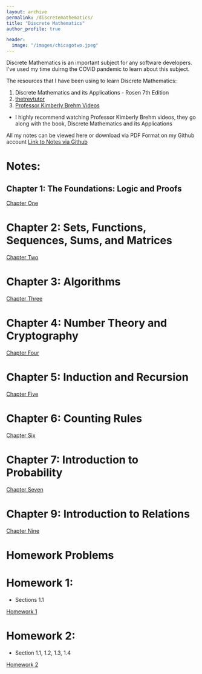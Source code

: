 ```yaml
---
layout: archive
permalink: /discretemathematics/
title: "Discrete Mathematics"
author_profile: true

header:
  image: "/images/chicagotwo.jpeg"
---
```



Discrete Mathematics is an important subject for any software developers. I've used my time duirng the COVID pandemic to learn about this subject. 

The resources that I have been using to learn Discrete Mathematics:

1. Discrete Mathematics and its Applications - Rosen 7th Edition
2. [thetrevtutor](https://trevtutor.com/discretemath/discretemath1/)
3. [Professor Kimberly Brehm Videos](https://www.youtube.com/watch?v=A3Ffwsnad0k&list=PLl-gb0E4MII28GykmtuBXNUNoej-vY5Rz)

- I highly recommend watching Professor Kimberly Brehm videos, they go along with the book, Discrete Mathematics and its Applications

All my notes can be viewed here or download via PDF Format on my Github account
[Link to Notes via Github](https://github.com/devinpowers/discrete-mathematics)

# Notes:

## Chapter 1: The Foundations: Logic and Proofs

[Chapter One](https://devintheengineer.com/discretemathematics/chapter_one)


# Chapter 2: Sets, Functions, Sequences, Sums, and Matrices

[Chapter Two](https://devintheengineer.com/discretemathematics/chapter_two)


# Chapter 3: Algorithms

[Chapter Three](https://devintheengineer.com/discretemathematics/chapter_three)


# Chapter 4: Number Theory and Cryptography

[Chapter Four](https://devintheengineer.com/discretemathematics/chapter_four)


# Chapter 5: Induction and Recursion

[Chapter Five](https://devintheengineer.com/discretemathematics/chapter_five)


# Chapter 6: Counting Rules

[Chapter Six](https://devintheengineer.com/discretemathematics/chapter_six)


# Chapter 7: Introduction to Probability

[Chapter Seven](https://devintheengineer.com/discretemathematics/chapter_seven)


# Chapter 9: Introduction to Relations

[Chapter Nine](https://devintheengineer.com/discretemathematics/chapter_nine)

# Homework Problems


# Homework 1:
- Sections 1.1

[Homework 1](https://devintheengineer.com/discretemathematics/HW1)

# Homework 2:
- Section 1.1, 1.2, 1.3, 1.4

[Homework 2](https://devintheengineer.com/discretemathematics/HW2)




